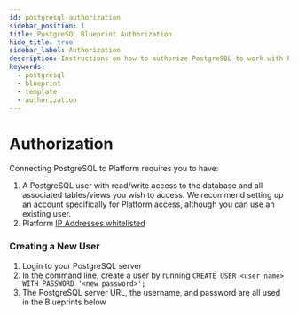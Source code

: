 ```yaml
---
id: postgresql-authorization
sidebar_position: 1
title: PostgreSQL Blueprint Authorization
hide_title: true
sidebar_label: Authorization
description: Instructions on how to authorize PostgreSQL to work with Platform's low-code PostgreSQL templates.
keywords:
  - postgresql
  - blueprint
  - template
  - authorization
---
```


#  Authorization

Connecting PostgreSQL to Platform requires you to have:
1. A PostgreSQL user with read/write access to the database and all associated tables/views you wish to access. We recommend setting up an account specifically for Platform access, although you can use an existing user.
2. Platform [IP Addresses whitelisted](https://www.shipyardapp.com/docs/faqs/security/ip-whitelist/)


### Creating a New User

1. Login to your PostgreSQL server  
2. In the command line, create a user by running `CREATE USER <user name> WITH PASSWORD '<new password>';`  
3. The PostgreSQL server URL, the username, and password are all used in the Blueprints below  
